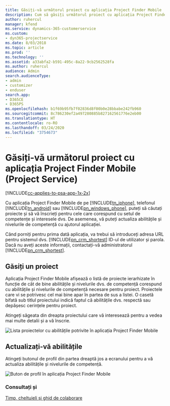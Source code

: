 ```yaml
---
title: Găsiți-vă următorul proiect cu aplicația Project Finder Mobile
description: Cum să găsiți următorul proiect cu aplicația Project Finder Mobile pentru Project Service
author: ruhercul
manager: kfend
ms.service: dynamics-365-customerservice
ms.custom:
- dyn365-projectservice
ms.date: 8/03/2018
ms.topic: article
ms.prod: ''
ms.technology: ''
ms.assetid: a33abfa2-b591-495c-8a22-9cb2562528fa
ms.author: ruhercul
audience: Admin
search.audienceType:
- admin
- customizer
- enduser
search.app:
- D365CE
- D365PS
ms.openlocfilehash: b1f69b95fb7f02836d8f00b0e28bbabe242fb960
ms.sourcegitcommit: 8c786230ef2a497280885b827162561776e2eb00
ms.translationtype: HT
ms.contentlocale: ro-RO
ms.lasthandoff: 03/24/2020
ms.locfileid: "3754673"
---
```

# <a name="find-your-next-project-with-the-project-finder-mobile-app-project-service"></a>Găsiți-vă următorul proiect cu aplicația Project Finder Mobile (Project Service)

[!INCLUDE[cc-applies-to-psa-app-1x-2x](../includes/cc-applies-to-psa-app-1x-2x.md)]

Cu aplicația Project Finder Mobile de pe [!INCLUDE[tn_iphone](../includes/tn-iphone.md)], telefonul [!INCLUDE[tn_android](../includes/tn-android.md)] sau [!INCLUDE[pn_windows_phone](../includes/pn-windows-phone.md)], puteți să căutați proiecte și să vă înscrieți pentru cele care corespund cu setul de competențe și interesele dvs. De asemenea, vă puteți actualiza abilitățile și nivelurile de competență cu ajutorul aplicației.  
  
 Când porniți pentru prima dată aplicația, va trebui să introduceți adresa URL pentru sistemul dvs. [!INCLUDE[pn_crm_shortest](../includes/pn-crm-shortest.md)] ID-ul de utilizator și parola. Dacă nu aveți aceste informații, contactați-vă administratorul [!INCLUDE[pn_crm_shortest](../includes/pn-crm-shortest.md)].  
  
## <a name="find-a-project"></a>Găsiți un proiect  
 Aplicația Project Finder Mobile afișează o listă de proiecte ierarhizate în funcție de cât de bine abilitățile și nivelurile dvs. de competență corespund cu abilitățile și nivelurile de competență necesare pentru proiect. Proiectele care vi se potrivesc cel mai bine apar în partea de sus a listei. O casetă bifată sub titlul proiectului indică faptul că abilitățile dvs. respectă sau depășesc cerințele pentru proiect.  
  
 Atingeți săgeata din dreapta proiectului care vă interesează pentru a vedea mai multe detalii și a vă înscrie.  
  
 ![Lista proiectelor cu abilitățile potrivite în aplicația Project Finder Mobile](../project-service/media/project-service-project-finder-list.png "Lista proiectelor cu abilitățile potrivite în aplicația Project Finder Mobile")  
  
## <a name="update-your-skills"></a>Actualizați-vă abilitățile  
 Atingeți butonul de profil din partea dreaptă jos a ecranului pentru a vă actualiza abilitățile și nivelurile de competență.  
  
 ![Buton de profil în aplicația Project Finder Mobile](../project-service/media/project-service-project-finder-profile.png "Buton de profil în aplicația Project Finder Mobile")  
  
### <a name="see-also"></a>Consultați și  
 [Timp, cheltuieli și ghid de colaborare](../project-service/time-expense-collaboration-guide.md)
